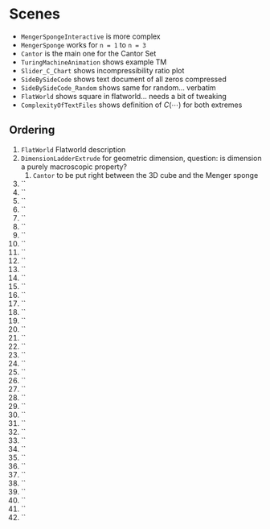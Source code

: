 # Scenes

- `MengerSpongeInteractive` is more complex
- `MengerSponge` works for `n = 1` to `n = 3`
- `Cantor` is the main one for the Cantor Set
- `TuringMachineAnimation` shows example TM
- `Slider_C_Chart` shows incompressibility ratio plot
- `SideBySideCode` shows text document of all zeros compressed
- `SideBySideCode_Random` shows same for random... verbatim
- `FlatWorld` shows square in flatworld... needs a bit of tweaking
- `ComplexityOfTextFiles` shows definition of $C(\cdots)$ for both extremes

## Ordering
1. `FlatWorld` Flatworld description
2. `DimensionLadderExtrude` for geometric dimension, question: is dimension a purely macroscopic property?
   1. `Cantor` to be put right between the 3D cube and the Menger sponge 
3. ``
4. ``
5. ``
6. ``
7. ``
8. ``
9.  ``
10. ``
11. ``
12. ``
13. ``
14. ``
15. ``
16. ``
17. ``
18. ``
19. ``
20. ``
21. ``
22. ``
23. ``
24. ``
25. ``
26. ``
27. ``
28. ``
29. ``
30. ``
31. ``
32. ``
33. ``
34. ``
35. ``
36. ``
37. ``
38. ``
39. ``
40. ``
41. ``
42. ``